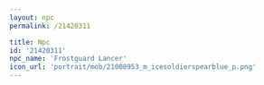 ```yaml
---
layout: npc
permalink: /21420311

title: Npc
id: '21420311'
npc_name: 'Frostguard Lancer'
icon_url: 'portrait/mob/21000953_m_icesoldierspearblue_p.png'
---
```

